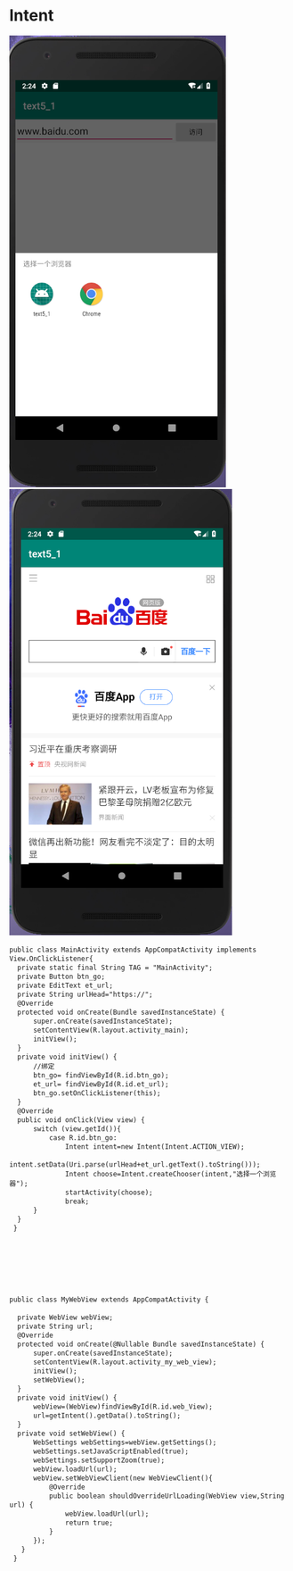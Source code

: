 # Intent

![Image text](https://github.com/chenzifeng123/image/blob/master/5_001.PNG)
![Image text](https://github.com/chenzifeng123/image/blob/master/5_002.PNG)





    public class MainActivity extends AppCompatActivity implements View.OnClickListener{
      private static final String TAG = "MainActivity";
      private Button btn_go;
      private EditText et_url;
      private String urlHead="https://";
      @Override
      protected void onCreate(Bundle savedInstanceState) {
          super.onCreate(savedInstanceState);
          setContentView(R.layout.activity_main);
          initView();
      }
      private void initView() {
          //绑定
          btn_go= findViewById(R.id.btn_go);
          et_url= findViewById(R.id.et_url);
          btn_go.setOnClickListener(this);
      }
      @Override
      public void onClick(View view) {
          switch (view.getId()){
              case R.id.btn_go:
                  Intent intent=new Intent(Intent.ACTION_VIEW);
                  intent.setData(Uri.parse(urlHead+et_url.getText().toString()));
                  Intent choose=Intent.createChooser(intent,"选择一个浏览器");
                  startActivity(choose);
                  break;
          }
      } 
     }







    public class MyWebView extends AppCompatActivity {

      private WebView webView;
      private String url;
      @Override
      protected void onCreate(@Nullable Bundle savedInstanceState) {
          super.onCreate(savedInstanceState);
          setContentView(R.layout.activity_my_web_view);
          initView();
          setWebView();
      }
      private void initView() {
          webView=(WebView)findViewById(R.id.web_View);
          url=getIntent().getData().toString();
      }
      private void setWebView() {
          WebSettings webSettings=webView.getSettings();
          webSettings.setJavaScriptEnabled(true);
          webSettings.setSupportZoom(true);
          webView.loadUrl(url);
          webView.setWebViewClient(new WebViewClient(){
              @Override
              public boolean shouldOverrideUrlLoading(WebView view,String url) {
                  webView.loadUrl(url);
                  return true;
              }
          });
       }
     }
